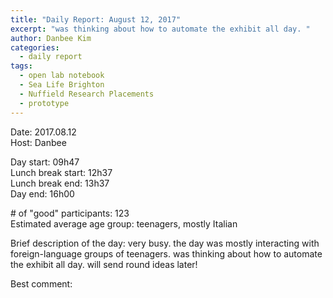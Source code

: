 ```yaml
---
title: "Daily Report: August 12, 2017"
excerpt: "was thinking about how to automate the exhibit all day. "
author: Danbee Kim
categories:
  - daily report
tags:
  - open lab notebook
  - Sea Life Brighton
  - Nuffield Research Placements
  - prototype
---
```


Date: 2017.08.12    
Host: Danbee  

Day start: 09h47   
Lunch break start: 12h37  
Lunch break end: 13h37  
Day end: 16h00  

\# of "good" participants: 123   
Estimated average age group: teenagers, mostly Italian

Brief description of the day: very busy. the day was mostly interacting with foreign-language groups of teenagers. was thinking about how to automate the exhibit all day. will send round ideas later!

Best comment:
